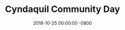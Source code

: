 ---
title: Cyndaquil Community Day
date: 2018-10-25 00:00:00 -0800
event_start: 20181110T110000
event_end: 20181110T140000
event_tzname: PDT
tags:
 - pokemongona
---